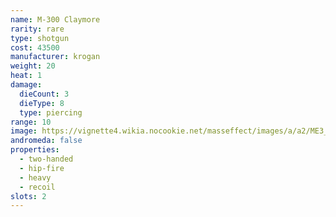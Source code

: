 ```yaml
---
name: M-300 Claymore
rarity: rare
type: shotgun
cost: 43500
manufacturer: krogan
weight: 20
heat: 1
damage:
  dieCount: 3
  dieType: 8
  type: piercing
range: 10
image: https://vignette4.wikia.nocookie.net/masseffect/images/a/a2/ME3_Claymore_Shotgun.png/revision/latest?cb=20120317200800
andromeda: false
properties:
  - two-handed
  - hip-fire
  - heavy
  - recoil
slots: 2
---
```

